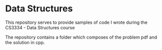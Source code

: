 # Data Structures

This repository serves to provide samples of code I wrote during the CS3334 - Data Structures course

The repository contains a folder which composes of the problem pdf and the solution in cpp.
